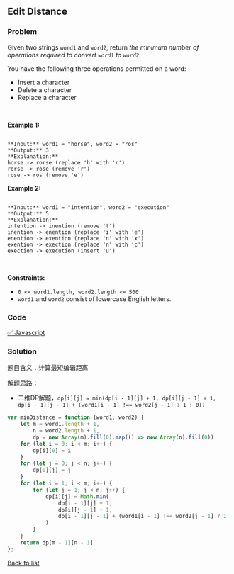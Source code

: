 Edit Distance
---
### Problem
Given two strings `word1` and `word2`, return *the minimum number of operations required to convert `word1` to `word2`*.


You have the following three operations permitted on a word:


* Insert a character
* Delete a character
* Replace a character


 


**Example 1:**



```

**Input:** word1 = "horse", word2 = "ros"
**Output:** 3
**Explanation:** 
horse -> rorse (replace 'h' with 'r')
rorse -> rose (remove 'r')
rose -> ros (remove 'e')

```

**Example 2:**



```

**Input:** word1 = "intention", word2 = "execution"
**Output:** 5
**Explanation:** 
intention -> inention (remove 't')
inention -> enention (replace 'i' with 'e')
enention -> exention (replace 'n' with 'x')
exention -> exection (replace 'n' with 'c')
exection -> execution (insert 'u')

```

 


**Constraints:**


* `0 <= word1.length, word2.length <= 500`
* `word1` and `word2` consist of lowercase English letters.

### Code
[✅ Javascript](./solution.js)
### Solution
题目含义：计算最短编辑距离

解题思路：
- 二维DP解题，`dp[i][j] = min(dp[i - 1][j] + 1, dp[i][j - 1] + 1, dp[i - 1][j - 1] + (word1[i - 1] !== word2[j - 1] ? 1 : 0))`

```javascript
var minDistance = function (word1, word2) {
    let m = word1.length + 1,
        n = word2.length + 1,
        dp = new Array(m).fill(0).map(() => new Array(n).fill(0))
    for (let i = 0; i < m; i++) {
        dp[i][0] = i
    }
    for (let j = 0; j < n; j++) {
        dp[0][j] = j
    }
    for (let i = 1; i < m; i++) {
        for (let j = 1; j < n; j++) {
            dp[i][j] = Math.min(
                dp[i - 1][j] + 1,
                dp[i][j - 1] + 1,
                dp[i - 1][j - 1] + (word1[i - 1] !== word2[j - 1] ? 1 : 0)
            )
        }
    }
    return dp[m - 1][n - 1]
};
```

[Back to list](../README.md)